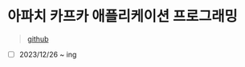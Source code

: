 # 아파치 카프카 애플리케이션 프로그래밍

> [github](https://github.com/bjpublic/apache-kafka-with-java)

- [ ] 2023/12/26 ~ ing
